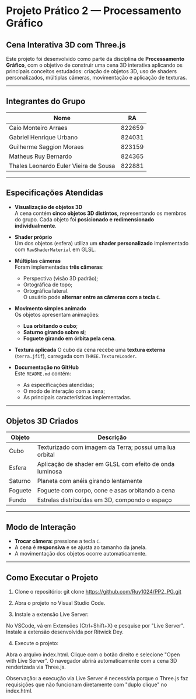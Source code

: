# Projeto Prático 2 — Processamento Gráfico

## Cena Interativa 3D com Three.js

Este projeto foi desenvolvido como parte da disciplina de **Processamento Gráfico**, com o objetivo de construir uma cena 3D interativa aplicando os principais conceitos estudados: criação de objetos 3D, uso de shaders personalizados, múltiplas câmeras, movimentação e aplicação de texturas.

---

## Integrantes do Grupo

| Nome                                        | RA      |
|---------------------------------------------|---------|
| Caio Monteiro Arraes                        | 822659  |
| Gabriel Henrique Urbano                     | 824031  |
| Guilherme Saggion Moraes                    | 823159  |
| Matheus Ruy Bernardo                        | 824365  |
| Thales Leonardo Euler Vieira de Sousa       | 822881  |

---

## Especificações Atendidas

- **Visualização de objetos 3D**  
  A cena contém **cinco objetos 3D distintos**, representando os membros do grupo. Cada objeto foi **posicionado e redimensionado individualmente**.

- **Shader próprio**  
  Um dos objetos (esfera) utiliza um **shader personalizado** implementado com `RawShaderMaterial` em GLSL.

- **Múltiplas câmeras**  
  Foram implementadas **três câmeras**:
  - Perspectiva (visão 3D padrão);
  - Ortográfica de topo;
  - Ortográfica lateral.  
  O usuário pode **alternar entre as câmeras com a tecla `C`**.

- **Movimento simples animado**  
  Os objetos apresentam animações:  
  - **Lua orbitando o cubo**;  
  - **Saturno girando sobre si**;  
  - **Foguete girando em órbita pela cena**.

- **Textura aplicada** 
  O cubo da cena recebe uma **textura externa** (`terra.jfif`), carregada com `THREE.TextureLoader`.

- **Documentação no GitHub**  
  Este `README.md` contém:
  - As especificações atendidas;
  - O modo de interação com a cena;
  - As principais características implementadas.

---

## Objetos 3D Criados

| Objeto     | Descrição                                                |
|------------|----------------------------------------------------------|
| Cubo       | Texturizado com imagem da Terra; possui uma lua orbital  |
| Esfera     | Aplicação de shader em GLSL com efeito de onda luminosa  |
| Saturno    | Planeta com anéis girando lentamente                     |
| Foguete    | Foguete com corpo, cone e asas orbitando a cena          |
| Fundo      | Estrelas distribuídas em 3D, compondo o espaço           |

---

## Modo de Interação

- **Trocar câmera:** pressione a tecla `C`.
- A cena é **responsiva** e se ajusta ao tamanho da janela.
- A movimentação dos objetos ocorre automaticamente.

---

## Como Executar o Projeto

1. Clone o repositório:
   git clone https://github.com/Ruy1024/PP2_PG.git

2. Abra o projeto no Visual Studio Code.

3. Instale a extensão Live Server:

No VSCode, vá em Extensões (Ctrl+Shift+X) e pesquise por "Live Server".
Instale a extensão desenvolvida por Ritwick Dey.

4. Execute o projeto:

Abra o arquivo index.html.
Clique com o botão direito e selecione "Open with Live Server".
O navegador abrirá automaticamente com a cena 3D renderizada via Three.js.

Observação: a execução via Live Server é necessária porque o Three.js faz requisições que não funcionam diretamente com "duplo clique" no index.html.
